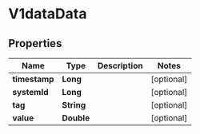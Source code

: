 
# V1dataData

## Properties
Name | Type | Description | Notes
------------ | ------------- | ------------- | -------------
**timestamp** | **Long** |  |  [optional]
**systemId** | **Long** |  |  [optional]
**tag** | **String** |  |  [optional]
**value** | **Double** |  |  [optional]



